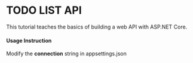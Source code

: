 # TODO LIST API

This tutorial teaches the basics of building a web API with ASP.NET Core.

#### Usage Instruction
Modify the **connection** string in appsettings.json
